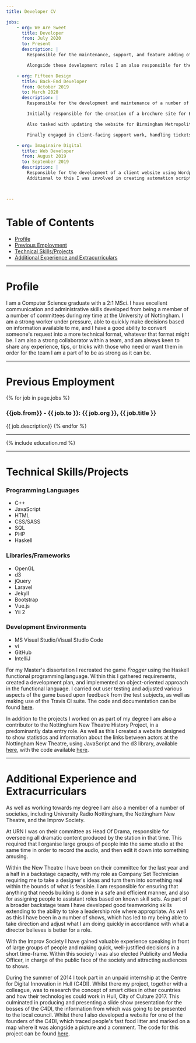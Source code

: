 ```yaml
---
title: Developer CV

jobs:
    - org: We Are Sweet
      title: Developer
      from: July 2020
      to: Present
      description: |
        Responsible for the maintenance, support, and feature adding of major PHP projects, including a building management web application and an elderly care provider system. Within these projects I have worked specifically on back-end improvements, including a bulk import system, an SMS-based job signoff system, and a document publishing scheduler.

        Alongside these development roles I am also responsible for the curation of social media posts within the company as "Social Media Champion".

    - org: Fifteen Design
      title: Back-End Developer
      from: October 2019
      to: March 2020
      description: |
        Responsible for the development and maintenance of a number of php-based websites, built using WordPress, Laravel, and Symfony.

        Initially responsible for the creation of a brochure site for Birch Bedrooms, taking a design from a series of InVision drawings and converting them into a full responsive Wordpress site, liaising with the designer about any issues or inconsistencies that I noticed during the process.

        Also tasked with updating the website for Birmingham Metropolitan College with new features to add to their application system - this website made heavy use of custom Wordpress plugins for which there was no real documentation, as well as a bridge API to pass data back and forth to their custom student/course management system, Unit-e.

        Finally engaged in client-facing support work, handling tickets using Freshdesk and communicating directly with clients regarding the status of their work.

    - org: Imaginaire Digital
      title: Web Developer
      from: August 2019
      to: September 2019
      description: |
        Responsible for the development of a client website using Wordpress and a custom theme, as well as an internal dashboard system built in Laravel and Laravel Nova.
        Additional to this I was involved in creating automation scripts for easier creation of development environments.



---
```


# Table of Contents

- [Profile](#profile)
- [Previous Employment](#previous-employment)
- [Technical Skills/Projects](#technical-skillsprojects)
- [Additional Experience and Extracurriculars](#additional-experience-and-extracurriculars)

------

# Profile
I am a Computer Science graduate with a 2:1 MSci.
I have excellent communication and administrative skills developed from being a member of a number of committees during my time at the University of Nottingham.
I am a strong worker under pressure, able to quickly make decisions based on information available to me, and I have a good ability to convert someone's request into a more technical format, whatever that format might be.
I am also a strong collaborator within a team, and am always keen to share any experience, tips, or tricks with those who need or want them in order for the team I am a part of to be as strong as it can be.

------

# Previous Employment

{% for job in page.jobs %}
### {{job.from}} - {{ job.to }}: {{ job.org }}, {{ job.title }}

{{ job.description}}
{% endfor %}

------

{% include education.md %}

------

# Technical Skills/Projects

### Programming Languages

- C++
- JavaScript
- HTML
- CSS/SASS
- SQL
- PHP
- Haskell

### Libraries/Frameworks

- OpenGL
- d3
- jQuery
- Laravel
- Jekyll
- Bootstrap
- Vue.js
- Yii 2

### Development Environments

- MS Visual Studio/Visual Studio Code
- vi
- GitHub
- IntelliJ

For my Master's dissertation I recreated the game *Frogger* using the Haskell functional programming language.
Within this I gathered requirements, created a development plan, and implemented an object-oriented approach in the functional language.
I carried out user testing and adjusted various aspects of the game based upon feedback from the test subjects, as well as making use of the Travis CI suite.
The code and documentation can be found [here](https://github.com/GingertronMk1/Dissertation).

In addition to the projects I worked on as part of my degree I am also a contributor to the Nottingham New Theatre History Project, in a predominantly data entry role.
As well as this I created a website designed to show statistics and information about the links between actors at the Nottingham New Theatre, using JavaScript and the d3 library, available [here](/nnt_stats/main/), with the code available [here](https://github.com/GingertronMk1/gingertronmk1.github.io/tree/master/nnt_stats).

------

# Additional Experience and Extracurriculars

As well as working towards my degree I am also a member of a number of societies, including University Radio Nottingham, the Nottingham New Theatre, and the Improv Society.

At URN I was on their committee as Head Of Drama, responsible for overseeing all dramatic content produced by the station in that time.
This required that I organise large groups of people into the same studio at the same time in order to record the audio, and then edit it down into something amusing.

Within the New Theatre I have been on their committee for the last year and a half in a backstage capacity, with my role as Company Set Technician requiring me to take a designer's ideas and turn them into something real within the bounds of what is feasible.
I am responsible for ensuring that anything that needs building is done in a safe and efficient manner, and also for assigning people to assistant roles based on known skill sets.
As part of a broader backstage team I have developed good teamworking skills extending to the ability to take a leadership role where appropriate.
As well as this I have been in a number of shows, which has led to my being able to take direction and adjust what I am doing quickly in accordance with what a director believes is better for a role.

With the Improv Society I have gained valuable experience speaking in front of large groups of people and making quick, well-justified decisions in a short time-frame.
Within this society I was also elected Publicity and Media Officer, in charge of the public face of the society and attracting audiences to shows.

During the summer of 2014 I took part in an unpaid internship at the Centre for Digital Innovation in Hull (C4DI).
Whilst there my project, together with a colleague, was to research the concept of smart cities in other countries and how their technologies could work in Hull, City of Culture 2017.
This culminated in producing and presenting a slide show presentation for the bosses of the C4DI, the information from which was going to be presented to the local council.
Whilst there I also developed a website for one of the founders of the C4DI, which traced people's fast food litter and marked on a map where it was alongside a picture and a comment.
The code for this project can be found [here](https://github.com/GingertronMk1/McRubbish).

<div class="p-y-2"></div>